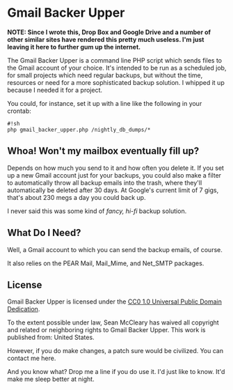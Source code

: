 # Gmail Backer Upper #

**NOTE: Since I wrote this, Drop Box and Google Drive and a number of other similar sites have rendered this pretty much useless.  I'm just leaving it here to further gum up the internet.**

The Gmail Backer Upper is a command line PHP script which sends files to the Gmail account of your choice. It's intended to be run as a scheduled job, for small projects which need regular backups, but without the time, resources or need for a more sophisticated backup solution. I whipped it up because I needed it for a project.

You could, for instance, set it up with a line like the following in your crontab:


```
#!sh
php gmail_backer_upper.php /nightly_db_dumps/*
```

## Whoa! Won't my mailbox eventually fill up? ##

Depends on how much you send to it and how often you delete it. If you set up a new Gmail account just for your backups, you could also make a filter to automatically throw all backup emails into the trash, where they'll automatically be deleted after 30 days. At Google's current limit of 7 gigs, that's about 230 megs a day you could back up.

I never said this was some kind of *fancy, hi-fi* backup solution.

## What Do I Need? ##

Well, a Gmail account to which you can send the backup emails, of course.

It also relies on the PEAR Mail, Mail_Mime, and Net_SMTP packages.

## License ##

Gmail Backer Upper is licensed under the [CC0 1.0 Universal Public Domain Dedication](http://creativecommons.org/publicdomain/zero/1.0/).

To the extent possible under law, Sean McCleary has waived all copyright and related or neighboring rights to Gmail Backer Upper. This work is published from: United States.

However, if you do make changes, a patch sure would be civilized. You can contact me here.

And you know what? Drop me a line if you do use it. I'd just like to know. It'd make me sleep better at night.
